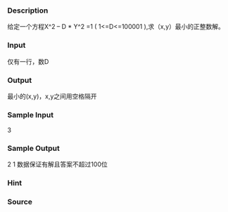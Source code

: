 
### Description
给定一个方程X^2 – D * Y^2 =1 ( 1<=D<=100001 ),求（x,y）最小的正整数解。
### Input
仅有一行，数D
### Output
最小的(x,y)，x,y之间用空格隔开
### Sample Input
3


### Sample Output
2 1
数据保证有解且答案不超过100位

### Hint

### Source
